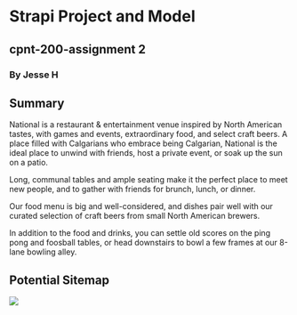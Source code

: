 # Strapi Project and Model
## cpnt-200-assignment 2
### By Jesse H

## Summary
National is a restaurant & entertainment venue inspired by North American tastes, with games and events, extraordinary food, and select craft beers. A place filled with Calgarians who embrace being Calgarian, National is the ideal place to unwind with friends, host a private event, or soak up the sun on a patio.

Long, communal tables and ample seating make it the perfect place to meet new people, and to gather with friends for brunch, lunch, or dinner.

Our food menu is big and well-considered, and dishes pair well with our curated selection of craft beers from small North American brewers.

In addition to the food and drinks, you can settle old scores on the ping pong and foosball tables, or head downstairs to bowl a few frames at our 8-lane bowling alley.

## Potential Sitemap
![](https://i.imgur.com/OE2bAlj.png)

